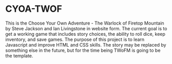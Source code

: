 # CYOA-TWOF

This is the Choose Your Own Adventure - The Warlock of Firetop Mountain by Steve Jackson and Ian Livingstone in website form. The current goal is to get a working game that includes story choices, the ability to roll dice, keep inventory, and save games. The purpose of this project is to learn Javascript and improve HTML and CSS skills. The story may be replaced by something else in the future, but for the time being TWoFM is going to be the template.

